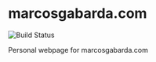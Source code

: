# marcosgabarda.com

![Build Status](https://github.com/marcosgabarda/marcosgabarda.github.io/actions/workflows/build.yml/badge.svg)

Personal webpage for marcosgabarda.com

